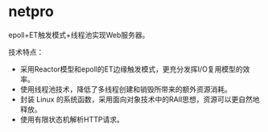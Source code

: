 # netpro
epoll+ET触发模式+线程池实现Web服务器。 

技术特点：
- 采用Reactor模型和epoll的ET边缘触发模式，更充分发挥I/O复用模型的效率。
- 使用线程池技术，降低了多线程创建和销毁所带来的额外资源消耗。
- 封装 Linux 的系统函数，采用面向对象技术中的RAII思想，资源可以更自然地释放。
- 使用有限状态机解析HTTP请求。
